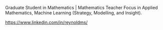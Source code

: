 Graduate Student in Mathematics | Mathematics Teacher
Focus in Applied Mathematics, Machine Learning (Strategy, Modelling, and Insight).

https://www.linkedin.com/in/reynoldms/

